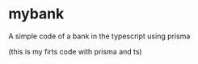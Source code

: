 # mybank
A  simple code of a bank in the typescript using prisma

(this is my firts code with prisma and ts)
